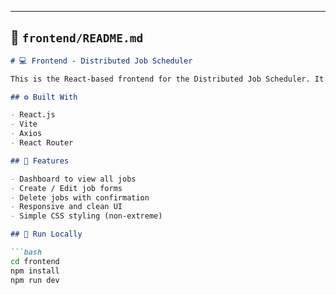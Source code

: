 
---

## 📁 `frontend/README.md`

```markdown
# 💻 Frontend - Distributed Job Scheduler

This is the React-based frontend for the Distributed Job Scheduler. It provides a dashboard and forms to manage jobs visually.

## ⚙️ Built With

- React.js
- Vite
- Axios
- React Router

## 🧩 Features

- Dashboard to view all jobs
- Create / Edit job forms
- Delete jobs with confirmation
- Responsive and clean UI
- Simple CSS styling (non-extreme)

## 🧪 Run Locally

```bash
cd frontend
npm install
npm run dev
